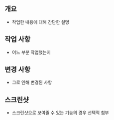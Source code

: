 ## 개요

-   작업한 내용에 대해 간단한 설명

## 작업 사항

-   어느 부분 작업했는지

## 변경 사항

-   그로 인해 변경된 사항

## 스크린샷

-   스크린샷으로 보여줄 수 있는 기능의 경우 선택적 첨부
